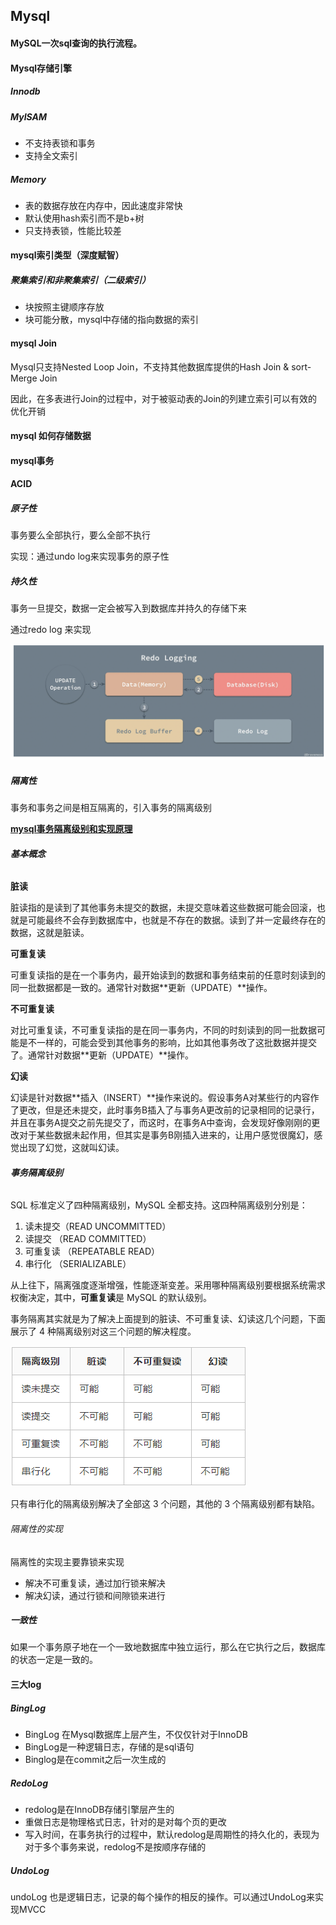 <!--
 * @Author: your name
 * @Date: 2021-08-27 11:07:20
 * @LastEditTime: 2021-08-27 11:08:13
 * @LastEditors: Please set LastEditors
 * @Description: In User Settings Edit
 * @FilePath: /Job/database/mysql.md
-->

## Mysql

#### MySQL一次sql查询的执行流程。

#### Mysql存储引擎

##### Innodb

##### MyISAM

- 不支持表锁和事务
- 支持全文索引

##### Memory

- 表的数据存放在内存中，因此速度非常快
- 默认使用hash索引而不是b+树
- 只支持表锁，性能比较差

#### mysql索引类型（深度赋智）

##### 聚集索引和非聚集索引（二级索引）

- 块按照主键顺序存放
- 块可能分散，mysql中存储的指向数据的索引

#### mysql Join

Mysql只支持Nested Loop Join，不支持其他数据库提供的Hash Join & sort- Merge Join

因此，在多表进行Join的过程中，对于被驱动表的Join的列建立索引可以有效的优化开销 

#### mysql 如何存储数据

#### mysql事务

#### ACID

##### 原子性

事务要么全部执行，要么全部不执行

实现：通过undo log来实现事务的原子性

##### 持久性

事务一旦提交，数据一定会被写入到数据库并持久的存储下来

通过redo log 来实现

![image-20210411145824647](../img/image-20210411145824647.png)

##### 隔离性

事务和事务之间是相互隔离的，引入事务的隔离级别

**[mysql事务隔离级别和实现原理](https://zhuanlan.zhihu.com/p/117476959)**

###### **基本概念**

**脏读**

脏读指的是读到了其他事务未提交的数据，未提交意味着这些数据可能会回滚，也就是可能最终不会存到数据库中，也就是不存在的数据。读到了并一定最终存在的数据，这就是脏读。

**可重复读**

可重复读指的是在一个事务内，最开始读到的数据和事务结束前的任意时刻读到的同一批数据都是一致的。通常针对数据**更新（UPDATE）**操作。

**不可重复读**

对比可重复读，不可重复读指的是在同一事务内，不同的时刻读到的同一批数据可能是不一样的，可能会受到其他事务的影响，比如其他事务改了这批数据并提交了。通常针对数据**更新（UPDATE）**操作。

**幻读**

幻读是针对数据**插入（INSERT）**操作来说的。假设事务A对某些行的内容作了更改，但是还未提交，此时事务B插入了与事务A更改前的记录相同的记录行，并且在事务A提交之前先提交了，而这时，在事务A中查询，会发现好像刚刚的更改对于某些数据未起作用，但其实是事务B刚插入进来的，让用户感觉很魔幻，感觉出现了幻觉，这就叫幻读。

###### **事务隔离级别**

SQL 标准定义了四种隔离级别，MySQL 全都支持。这四种隔离级别分别是：

1. 读未提交（READ UNCOMMITTED）
2. 读提交 （READ COMMITTED）
3. 可重复读 （REPEATABLE READ）
4. 串行化 （SERIALIZABLE）

从上往下，隔离强度逐渐增强，性能逐渐变差。采用哪种隔离级别要根据系统需求权衡决定，其中，**可重复读**是 MySQL 的默认级别。

事务隔离其实就是为了解决上面提到的脏读、不可重复读、幻读这几个问题，下面展示了 4 种隔离级别对这三个问题的解决程度。

![img](../img/v2-2e1a7203478165890e2d09f36cb39857_1440w.png)

只有串行化的隔离级别解决了全部这 3 个问题，其他的 3 个隔离级别都有缺陷。

###### 隔离性的实现

隔离性的实现主要靠锁来实现

- 解决不可重复读，通过加行锁来解决
- 解决幻读，通过行锁和间隙锁来进行

##### 一致性

如果一个事务原子地在一个一致地数据库中独立运行，那么在它执行之后，数据库的状态一定是一致的。

#### 三大log

##### BingLog

- BingLog 在Mysql数据库上层产生，不仅仅针对于InnoDB
- BingLog是一种逻辑日志，存储的是sql语句
- Binglog是在commit之后一次生成的

##### RedoLog

- redolog是在InnoDB存储引擎层产生的
- 重做日志是物理格式日志，针对的是对每个页的更改
- 写入时间，在事务执行的过程中，默认redolog是周期性的持久化的，表现为对于多个事务来说，redolog不是按顺序存储的

##### UndoLog

undoLog 也是逻辑日志，记录的每个操作的相反的操作。可以通过UndoLog来实现MVCC